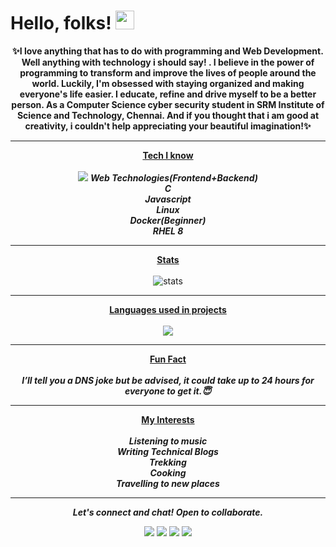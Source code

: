 
<!--
**yadvi12/yadvi12** is a ✨ _special_ ✨ repository because its `README.md` (this file) appears on your GitHub profile.

Here are some ideas to get you started:

- 🔭 I’m currently working on ...
- 🌱 I’m currently learning ...
- 👯 I’m looking to collaborate on ...
- 🤔 I’m looking for help with ...
- 💬 Ask me about ...
- 📫 How to reach me: ...
- 😄 Pronouns: ...
- ⚡ Fun fact: ...
-->

# Hello, folks! <img src="https://raw.githubusercontent.com/MartinHeinz/MartinHeinz/master/wave.gif" width="30px">

<b><p align = "center">✨I love anything that has to do with programming and Web Development. Well anything with technology i should say! . I believe in the power of programming to transform and improve the lives of people around the world. Luckily, I'm obsessed with staying organized and making everyone's life easier. I educate, refine and drive myself to be a better person. As a Computer Science cyber security student in SRM Institute of Science and Technology, Chennai. And if you thought that i am good at creativity, i couldn't help appreciating your beautiful imagination!✨</p></b>






<hr>
<p align="center">
  <u><b>Tech I know</b></u><br /><br />
   
   <img src="https://img.shields.io/badge/OS>-<Linux>-informational?style=flat&logo=<Linux>&logoColor=white&color=2bbc8a">
  <b><i>Web Technologies(Frontend+Backend)</i></b><br />
  <b><i>C</i></b><br />
  <b><i>Javascript</i></b><br />
  <b><i>Linux</i></b><br />
  <b><i>Docker(Beginner)</i></b><br />
  <b><i>RHEL 8</i></b>
  </p>
<hr>
<p align="center">
  <u><b>Stats</b></u><br /><br />
  <img src="https://github-readme-stats.vercel.app/api?username=yadvi12&show_icons=true&theme=nord" alt="stats">
  </p>
  <hr>
  <p align="center">
  <u><b>Languages used in projects</b></u><br /><br />
  <img src="https://github-readme-stats.vercel.app/api/top-langs/?username=yadvi12&layout=compact)">
  </p>
  
<hr>
<p align="center">
  <u><b>Fun Fact</b></u><br /><br />
  <b><i>I’ll tell you a DNS joke but be advised, it could take up to 24 hours for everyone to get it.😇</i></b>
  </p>
<hr>
<p align="center">
  <u><b>My Interests</b></u><br /><br />
  <b><i>Listening to music</i></b><br />
  <b><i>Writing Technical Blogs</i></b><br />
  <b><i>Trekking</i></b><br />
  <b><i>Cooking</i></b><br />
  <b><i>Travelling to new places</i></b>
<hr>
<p align="center">
  <b><i>Let's connect and chat! Open to collaborate.</i></b>

  <p align="center">
    <a href="https://twitter.com/ivday21" alt="Twitter"><img src="https://raw.githubusercontent.com/jayehernandez/jayehernandez/3f5402efef9a0ae89211a6e04609558e862ca616/readme/twitter-fill.svg"></a>
    <a href="https://www.linkedin.com/in/yadvibhalla1210" alt="Linkedin"><img src="https://raw.githubusercontent.com/jayehernandez/jayehernandez/3f5402efef9a0ae89211a6e04609558e862ca616/readme/linkedin-fill.svg"></a>
    <a href="mailto:yadvibhalla2002@gmail.com" alt="Contact me"><img src="https://raw.githubusercontent.com/jayehernandez/jayehernandez/3f5402efef9a0ae89211a6e04609558e862ca616/readme/mail-fill.svg"></a>
    <a href="https://medium.com/@iivday21" alt="My site"><img src="https://raw.githubusercontent.com/jayehernandez/jayehernandez/3f5402efef9a0ae89211a6e04609558e862ca616/readme/external-link-line.svg"></a>
  </p>

 
</p>

